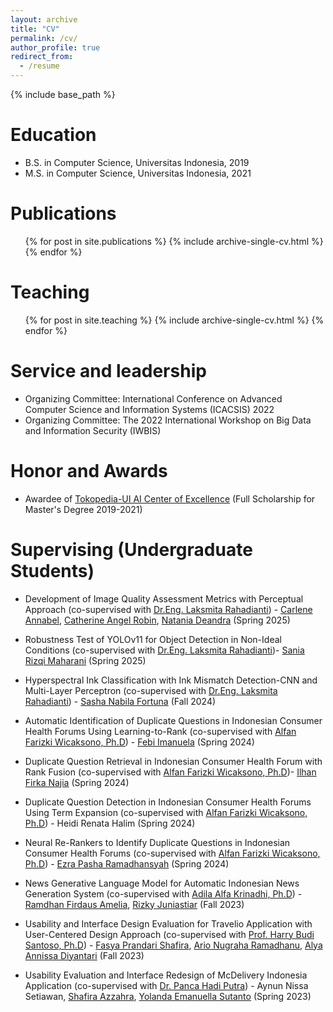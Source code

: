 ```yaml
---
layout: archive
title: "CV"
permalink: /cv/
author_profile: true
redirect_from:
  - /resume
---
```


{% include base_path %}

Education
======
* B.S. in Computer Science, Universitas Indonesia, 2019
* M.S. in Computer Science, Universitas Indonesia, 2021

<!-- Work experience
======
* Summer 2015: Research Assistant
  * Github University
  * Duties included: Tagging issues
  * Supervisor: Professor Git

* Fall 2015: Research Assistant
  * Github University
  * Duties included: Merging pull requests
  * Supervisor: Professor Hub -->
  
<!-- Skills
======
* Skill 1
* Skill 2
  * Sub-skill 2.1
  * Sub-skill 2.2
  * Sub-skill 2.3
* Skill 3 -->

Publications
======
  <ul>{% for post in site.publications %}
    {% include archive-single-cv.html %}
  {% endfor %}</ul>
  
<!-- Talks
======
  <ul>{% for post in site.talks %}
    {% include archive-single-talk-cv.html %}
  {% endfor %}</ul>
   -->

Teaching
======
  <ul>{% for post in site.teaching %}
    {% include archive-single-cv.html %}
  {% endfor %}</ul>

Service and leadership
======
* Organizing Committee: International Conference on Advanced Computer Science and Information Systems (ICACSIS) 2022
* Organizing Committee: The 2022 International Workshop on Big Data and Information Security (IWBIS)

Honor and Awards
======
* Awardee of [Tokopedia-UI AI Center of Excellence](https://tokopedia-ai.cs.ui.ac.id/) (Full Scholarship for Master's Degree 2019-2021)

Supervising (Undergraduate Students)
======

* Development of Image Quality Assessment Metrics with Perceptual Approach (co-supervised with [Dr.Eng. Laksmita Rahadianti](https://scholar.google.co.id/citations?user=zXG3mDwAAAAJ&hl=id)) - [Carlene Annabel](https://www.linkedin.com/in/carlene-annabel-48b9241b7), [Catherine Angel Robin](https://id.linkedin.com/in/catherine-angel-robin-937197218), [Natania Deandra](https://id.linkedin.com/in/nataniadeandra) (Spring 2025)

* Robustness Test of YOLOv11 for Object Detection in Non-Ideal Conditions (co-supervised with [Dr.Eng. Laksmita Rahadianti](https://scholar.google.co.id/citations?user=zXG3mDwAAAAJ&hl=id))- [Sania Rizqi Maharani](https://id.linkedin.com/in/saniamhrn) (Spring 2025)

* Hyperspectral Ink Classification with Ink Mismatch Detection-CNN and Multi-Layer Perceptron (co-supervised with [Dr.Eng. Laksmita Rahadianti](https://scholar.google.co.id/citations?user=zXG3mDwAAAAJ&hl=id)) - [Sasha Nabila Fortuna](https://id.linkedin.com/in/sasha-nabila-fortuna) (Fall 2024)

* Automatic Identification of Duplicate Questions in Indonesian Consumer Health Forums Using Learning-to-Rank (co-supervised with [Alfan Farizki Wicaksono, Ph.D](https://scholar.google.com/citations?user=MaaLUm0AAAAJ&hl=id)) - [Febi Imanuela](https://id.linkedin.com/in/febi-imanuela) (Spring 2024)

* Duplicate Question Retrieval in Indonesian Consumer Health Forum with Rank Fusion (co-supervised with [Alfan Farizki Wicaksono, Ph.D](https://scholar.google.com/citations?user=MaaLUm0AAAAJ&hl=id))- [Ilhan Firka Najia](https://id.linkedin.com/in/ilhanfirka) (Spring 2024)

* Duplicate Question Detection in Indonesian Consumer Health Forums Using Term Expansion (co-supervised with [Alfan Farizki Wicaksono, Ph.D](https://scholar.google.com/citations?user=MaaLUm0AAAAJ&hl=id)) - Heidi Renata Halim (Spring 2024)

* Neural Re-Rankers to Identify Duplicate Questions in Indonesian Consumer Health Forums (co-supervised with [Alfan Farizki Wicaksono, Ph.D](https://scholar.google.com/citations?user=MaaLUm0AAAAJ&hl=id)) - [Ezra Pasha Ramadhansyah](https://id.linkedin.com/in/ezra-pasha-b3734a1b9) (Spring 2024)

* News Generative Language Model for Automatic Indonesian News Generation System (co-supervised with [Adila Alfa Krinadhi, Ph.D](https://scholar.google.com/citations?user=m7PqgfkAAAAJ&hl=en)) - [Ramdhan Firdaus Amelia](https://id.linkedin.com/in/ramdhan-firdaus-amelia), [Rizky Juniastiar](https://id.linkedin.com/in/rizkyjuniastiar) (Fall 2023)

* Usability and Interface Design Evaluation for Travelio Application with User-Centered Design Approach (co-supervised with [Prof. Harry Budi Santoso, Ph.D](https://scholar.google.com/citations?user=9AHf-3YAAAAJ&hl=en)) - [Fasya Prandari Shafira](https://id.linkedin.com/in/fasya-prandari), [Ario Nugraha Ramadhanu](https://id.linkedin.com/in/ario-nugraha-ramadhanu), [Alya Annissa Diyantari](https://id.linkedin.com/in/alyaannissa) (Fall 2023)

* Usability Evaluation and Interface Redesign of McDelivery Indonesia Application (co-supervised with [Dr. Panca Hadi Putra](https://scholar.google.com/citations?user=y5GJho0AAAAJ&hl=en)) - Aynun Nissa Setiawan, [Shafira Azzahra](https://id.linkedin.com/in/shafira-azzahra-), [Yolanda Emanuella Sutanto](https://id.linkedin.com/in/yolandaesutanto) (Spring 2023)
